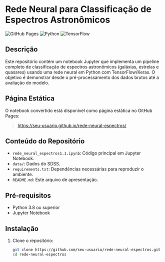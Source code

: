 # Rede Neural para Classificação de Espectros Astronômicos

![GitHub Pages](https://img.shields.io/badge/GitHub%20Pages-Disponível-blue) ![Python](https://img.shields.io/badge/Python-3.8%2B-blue) ![TensorFlow](https://img.shields.io/badge/TensorFlow-2.x-orange)

## Descrição
Este repositório contém um notebook Jupyter que implementa um pipeline completo de classificação de espectros astronômicos (galáxias, estrelas e quasares) usando uma rede neural em Python com TensorFlow/Keras. O objetivo é demonstrar desde o pré-processamento dos dados brutos até a avaliação do modelo.

## Página Estática
O notebook convertido está disponível como página estática no GitHub Pages:

> https://seu-usuario.github.io/rede-neural-espectros/

## Conteúdo do Repositório
- `rede_neural_espectros1.1.ipynb`: Código principal em Jupyter Notebook.  
- `data/`: Dados do SDSS.  
- `requirements.txt`: Dependências necessárias para reproduzir o ambiente.  
- `README.md`: Este arquivo de apresentação.

## Pré-requisitos
- Python 3.8 ou superior  
- Jupyter Notebook  

## Instalação
1. Clone o repositório:  
   ```bash
   git clone https://github.com/seu-usuario/rede-neural-espectros.git
   cd rede-neural-espectros
